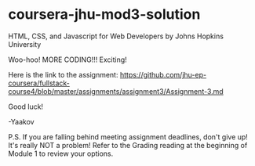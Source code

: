 # coursera-jhu-mod3-solution
HTML, CSS, and Javascript for Web Developers by Johns Hopkins University

Woo-hoo! MORE CODING!!! Exciting!

Here is the link to the assignment: https://github.com/jhu-ep-coursera/fullstack-course4/blob/master/assignments/assignment3/Assignment-3.md

Good luck!

-Yaakov

P.S. If you are falling behind meeting assignment deadlines, don't give up! It's really NOT a problem! Refer to the Grading reading at the beginning of Module 1 to review your options.
